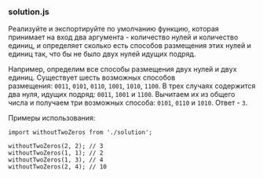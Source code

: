 ### solution.js

Реализуйте и экспортируйте по умолчанию функцию, которая принимает на вход два аргумента - количество нулей и количество единиц, и определяет сколько есть способов размещения этих нулей и единиц так, что бы не было двух нулей идущих подряд.

Например, определим все способы размещения двух нулей и двух единиц. Существует шесть возможных способов размещения: `0011`, `0101`, `0110`, `1001`, `1010`, `1100`. В трех случаях содержится два нуля, идущих подряд: `0011`, `1001` и `1100`. Вычитаем их из общего числа и получаем три возможных способа: `0101`, `0110` и `1010`. Ответ - `3`.

Примеры использования:

```
import withoutTwoZeros from './solution';

withoutTwoZeros(2, 2); // 3
withoutTwoZeros(1, 1); // 2
withoutTwoZeros(1, 3), // 4
withoutTwoZeros(2, 4); // 10
```
